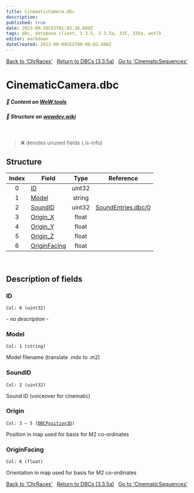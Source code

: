 ```yaml
---
title: CinematicCamera.dbc
description:
published: true
date: 2023-09-30CEST01:03:36.000Z
tags: dbc, database client, 3.3.5, 3.3.5a, 335, 335a, wotlk
editor: markdown
dateCreated: 2023-08-09CEST00:06:01.000Z
---
```

<a href="https://trinitycore.info/files/DBC/335/chrraces" class="mt-5 v-btn v-btn--depressed v-btn--flat v-btn--outlined theme--light v-size--default darkblue--text text--lighten-3"><span class="v-btn__content"><i aria-hidden="true" class="v-icon notranslate v-icon--left mdi mdi-arrow-left theme--light"></i><span>Back to 'ChrRaces'</span></span></a>&nbsp;&nbsp;&nbsp;<a href="https://trinitycore.info/files/DBC/335/DBC" class="mt-5 v-btn v-btn--depressed v-btn--flat v-btn--outlined theme--light v-size--default darkblue--text text--lighten-3"><span class="v-btn__content"><i aria-hidden="true" class="v-icon notranslate v-icon--left mdi mdi-home-outline theme--light"></i><span>Return to DBCs (3.3.5a)</span></span></a>&nbsp;&nbsp;&nbsp;<a href="https://trinitycore.info/files/DBC/335/cinematicsequences" class="mt-5 v-btn v-btn--depressed v-btn--flat v-btn--outlined theme--light v-size--default darkblue--text text--lighten-3"><span class="v-btn__content"><span>Go to 'CinematicSequences'</span><i aria-hidden="true" class="v-icon notranslate v-icon--right mdi mdi-arrow-right theme--light"></i></span></a>

# CinematicCamera.dbc
##### :open_book: Content on [WoW.tools](https://wow.tools/dbc/?dbc=cinematiccamera&build=3.3.5.12340)
##### :pencil: Structure on [wowdev.wiki](https://wowdev.wiki/DB/CinematicCamera)
&nbsp;

> :x: denotes unused fields
{.is-info}


## Structure

| Index | Field | Type | Reference |
| :---: | --- | :---: | --- |
| 0 | [ID](#id) | uint32 |  |
| 1 | [Model](#model) | string |  |
| 2 | [SoundID](#soundid) | uint32 | [SoundEntries.dbc/0](/files/DBC/335/soundentries#id) |
| 3 | [Origin_X](#origin) | float |  |
| 4 | [Origin_Y](#origin) | float |  |
| 5 | [Origin_Z](#origin) | float |  |
| 6 | [OriginFacing](#originfacing) | float |  |
&nbsp;
## Description of fields

### ID
<code>Col: 0 (uint32)</code>

*- no description -*
&nbsp;

### Model
<code>Col: 1 (string)</code>

Model filename (translate .mdx to .m2)
&nbsp;

### SoundID
<code>Col: 2 (uint32)</code>

Sound ID (voiceover for cinematic)
&nbsp;

### Origin
<code>Col: 3 &ndash; 5 ([DBCPosition3D](/how-to/worldposition))</code>

Position in map used for basis for M2 co-ordinates
&nbsp;

### OriginFacing
<code>Col: 6 (float)</code>

Orientation in map used for basis for M2 co-ordinates
&nbsp;

<a href="https://trinitycore.info/files/DBC/335/chrraces" class="mt-5 v-btn v-btn--depressed v-btn--flat v-btn--outlined theme--light v-size--default darkblue--text text--lighten-3"><span class="v-btn__content"><i aria-hidden="true" class="v-icon notranslate v-icon--left mdi mdi-arrow-left theme--light"></i><span>Back to 'ChrRaces'</span></span></a>&nbsp;&nbsp;&nbsp;<a href="https://trinitycore.info/files/DBC/335/DBC" class="mt-5 v-btn v-btn--depressed v-btn--flat v-btn--outlined theme--light v-size--default darkblue--text text--lighten-3"><span class="v-btn__content"><i aria-hidden="true" class="v-icon notranslate v-icon--left mdi mdi-home-outline theme--light"></i><span>Return to DBCs (3.3.5a)</span></span></a>&nbsp;&nbsp;&nbsp;<a href="https://trinitycore.info/files/DBC/335/cinematicsequences" class="mt-5 v-btn v-btn--depressed v-btn--flat v-btn--outlined theme--light v-size--default darkblue--text text--lighten-3"><span class="v-btn__content"><span>Go to 'CinematicSequences'</span><i aria-hidden="true" class="v-icon notranslate v-icon--right mdi mdi-arrow-right theme--light"></i></span></a>
